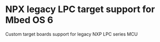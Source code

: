 # NPX legacy LPC target support for Mbed OS 6
Custom target boards support for legacy NXP LPC series MCU
